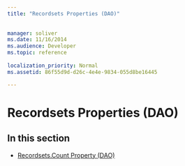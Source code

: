 ```yaml
---
title: "Recordsets Properties (DAO)"
 
 
manager: soliver
ms.date: 11/16/2014
ms.audience: Developer
ms.topic: reference
  
localization_priority: Normal
ms.assetid: 86f55d9d-d26c-4e4e-9834-055d8be16445

---
```


# Recordsets Properties (DAO)

## In this section

- [Recordsets.Count Property (DAO)](recordsets-count-property-dao.md)
    

